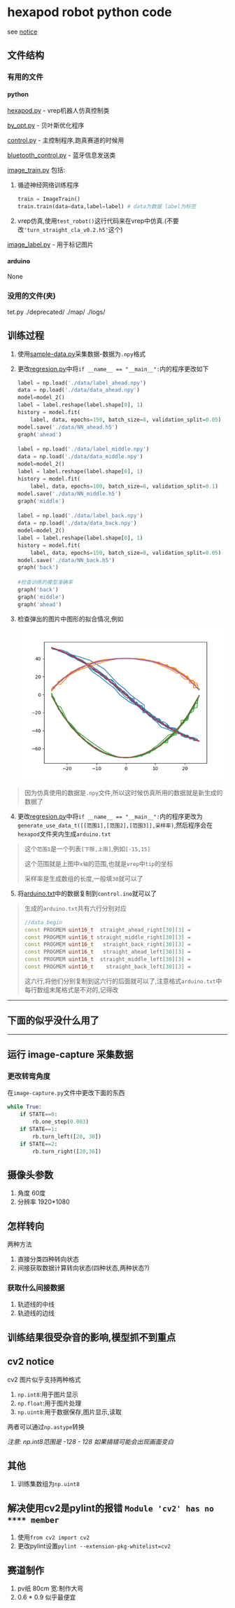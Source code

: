 # hexapod robot python code

see [notice](./NOTICE.md)

## 文件结构

### 有用的文件

#### python

[hexapod.py](./hexapod.py) - vrep机器人仿真控制类

[by_opt.py](.by_opt.py) - 贝叶斯优化程序

[control.py](./control.py) - 主控制程序,跑真赛道的时候用

[bluetooth_control.py](./bluetooth_control.py) - 蓝牙信息发送类

[image_train.py](./image_train.py) 包括:

1. 循迹神经网络训练程序

    ```python
    train = ImageTrain()
    train.train(data=data,label=label) # data为数据 label为标签
    ```

2. vrep仿真,使用`test_robot()`这行代码来在vrep中仿真.(不要改`'turn_straight_cla_v0.2.h5'`这个)

[image_label.py](./image_label.py) - 用于标记图片

#### arduino

None

### 没用的文件(夹)

tet.py
./deprecated/
./map/
./logs/

## 训练过程

1. 使用[sample-data.py](./sample-data.py)采集数据-数据为`.npy`格式
2. 更改[regresion.py](./regression.py)中将`if __name__ == "__main__":`内的程序更改如下

    ```python
    label = np.load('./data/label_ahead.npy')
    data = np.load('./data/data_ahead.npy')
    model=model_2()
    label = label.reshape(label.shape[0], 1)
    history = model.fit(
        label, data, epochs=150, batch_size=8, validation_split=0.05)
    model.save('./data/NN_ahead.h5')
    graph('ahead')

    label = np.load('./data/label_middle.npy')
    data = np.load('./data/data_middle.npy')
    model=model_2()
    label = label.reshape(label.shape[0], 1)
    history = model.fit(
        label, data, epochs=100, batch_size=8, validation_split=0.1)
    model.save('./data/NN_middle.h5')
    graph('middle')

    label = np.load('./data/label_back.npy')
    data = np.load('./data/data_back.npy')
    model=model_2()
    label = label.reshape(label.shape[0], 1)
    history = model.fit(
        label, data, epochs=150, batch_size=8, validation_split=0.05)
    model.save('./data/NN_back.h5')
    graph('back')

    #检查训练的模型准确率
    graph('back')
    graph('middle')
    graph('ahead')
    ```

3. 检查弹出的图片中图形的拟合情况,例如
    ![a](./readme_image/Figure_b.png)

>因为仿真使用的数据是`.npy`文件,所以这时候仿真所用的数据就是新生成的数据了

4. 更改[regresion.py](./regression.py)中将`if __name__ == "__main__":`内的程序更改为`generate_use_data_t([[范围1],[范围2],[范围3]],采样率)`,然后程序会在`hexapod`文件夹内生成`arduino.txt`

>这个`范围1`是一个列表`[下限,上限]`,例如`[-15,15]`
>
>这个范围就是上图中`x轴`的范围,也就是`vrep`中`tip`的坐标
>
>采样率是生成数组的长度,一般填`30`就可以了

5. 将[arduino.txt](./arduino.txt)中的数据复制到`control.ino`就可以了

>生成的`arduino.txt`共有六行分别对应
>
>```c++
>//data begin
>const PROGMEM uint16_t  straight_ahead_right[30][3] = 
>const PROGMEM uint16_t straight_middle_right[30][3] = 
>const PROGMEM uint16_t   straight_back_right[30][3] = 
>const PROGMEM uint16_t   straight_ahead_left[30][3] = 
>const PROGMEM uint16_t  straight_middle_left[30][3] = 
>const PROGMEM uint16_t    straight_back_left[30][3] = 
>```
>
>这六行,将他们分别复制到这六行的后面就可以了,注意格式`arduino.txt`中每行数组末尾格式是不对的,记得改

___

## 下面的似乎没什么用了

___

## 运行 image-capture 采集数据

### 更改转弯角度

在`image-capture.py`文件中更改下面的东西

``` python
while True:
    if STATE==0:
        rb.one_step(0.003)
    if STATE==1:
        rb.turn_left([20, 30])
    if STATE==2:
        rb.turn_right([20,36])
```

## 摄像头参数

1. 角度 60度
2. 分辨率 1920*1080

## 怎样转向

两种方法

1. 直接分类四种转向状态
2. 间接获取数据计算转向状态(四种状态,两种状态?)

### 获取什么间接数据

1. 轨迹线的中线
2. 轨迹线的边线

## 训练结果很受杂音的影响,模型抓不到重点

## cv2 notice

cv2 图片似乎支持两种格式

1. `np.int8`:用于图片显示
2. `np.float`:用于图片处理
3. `np.uint8`:用于数据保存,图片显示,读取

两者可以通过`np.astype`转换

*注意: np.int8范围是 -128 - 128 如果搞错可能会出现画面变白*

## 其他

1. 训练集数组为`np.uint8`

## 解决使用cv2是pylint的报错  `Module 'cv2' has no **** member`

1. 使用`from cv2 import cv2`
2. 更改pylint设置`pylint --extension-pkg-whitelist=cv2`

## 赛道制作

1. pv纸 80cm 宽:制作大弯
2. 0.6 * 0.9 似乎最便宜
